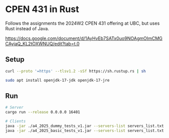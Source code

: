 # CPEN 431 in Rust

Follows the assignments the 2024W2 CPEN 431 offering at UBC, but uses Rust instead of Java.

https://docs.google.com/document/d/1AyHvEb7SATx0uo9NOAgmOImCMGCAyjaQ_KL2tOXWNUQ/edit?tab=t.0

## Setup

```bash
curl --proto '=https' --tlsv1.2 -sSf https://sh.rustup.rs | sh

sudo apt install openjdk-17-jdk openjdk-17-jre
```

## Run

```bash
# Server
cargo run --release 0.0.0.0 16401

# Clients
java -jar ./a4_2025_dummy_tests_v1.jar --servers-list servers_list.txt
java -jar ./a4_2025_basic_tests_v1.jar --servers-list servers_list.txt